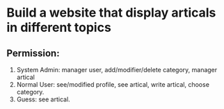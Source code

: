 # Build a website that display articals in different topics
## Permission:
1. System Admin: manager user, add/modifier/delete category, manager artical
2. Normal User: see/modified profile, see artical, write artical, choose category.
3. Guess: see artical.
